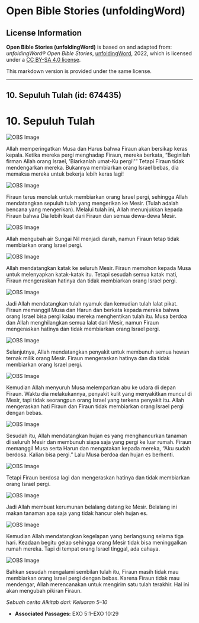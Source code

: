 # Open Bible Stories (unfoldingWord)

## License Information

**Open Bible Stories (unfoldingWord)** is based on and adapted from: _unfoldingWord® Open Bible Stories_, [unfoldingWord](https://unfoldingword.org/utw), 2022, which is licensed under a [CC BY-SA 4.0 license](https://creativecommons.org/licenses/by-sa/4.0/legalcode.en).

This markdown version is provided under the same license.



--------------------------------

## 10. Sepuluh Tulah (id: 674435)

10\. Sepuluh Tulah
==================

![OBS Image](https://cdn.door43.org/obs/jpg/360px/obs-en-10-01.jpg)

Allah memperingatkan Musa dan Harus bahwa Firaun akan bersikap keras kepala. Ketika mereka pergi menghadap Firaun, mereka berkata, “Beginilah firman Allah orang Israel, 'Biarkanlah umat\-Ku pergi!'” Tetapi Firaun tidak mendengarkan mereka. Bukannya membiarkan orang Israel bebas, dia memaksa mereka untuk bekerja lebih keras lagi!

![OBS Image](https://cdn.door43.org/obs/jpg/360px/obs-en-10-02.jpg)

Firaun terus menolak untuk membiarkan orang Israel pergi, sehingga Allah mendatangkan sepuluh tulah yang mengerikan ke Mesir. (Tulah adalah bencana yang mengerikan). Melalui tulah ini, Allah menunjukkan kepada Firaun bahwa Dia lebih kuat dari Firaun dan semua dewa\-dewa Mesir.

![OBS Image](https://cdn.door43.org/obs/jpg/360px/obs-en-10-03.jpg)

Allah mengubah air Sungai Nil menjadi darah, namun Firaun tetap tidak membiarkan orang Israel pergi.

![OBS Image](https://cdn.door43.org/obs/jpg/360px/obs-en-10-04.jpg)

Allah mendatangkan katak ke seluruh Mesir. Firaun memohon kepada Musa untuk melenyapkan katak\-katak itu. Tetapi sesudah semua katak mati, Firaun mengeraskan hatinya dan tidak membiarkan orang Israel pergi.

![OBS Image](https://cdn.door43.org/obs/jpg/360px/obs-en-10-05.jpg)

Jadi Allah mendatangkan tulah nyamuk dan kemudian tulah lalat pikat. Firaun memanggil Musa dan Harun dan berkata kepada mereka bahwa orang Israel bisa pergi kalau mereka menghentikan tulah itu. Musa berdoa dan Allah menghilangkan semua lalat dari Mesir, namun Firaun mengeraskan hatinya dan tidak membiarkan orang Israel pergi.

![OBS Image](https://cdn.door43.org/obs/jpg/360px/obs-en-10-06.jpg)

Selanjutnya, Allah mendatangkan penyakit untuk membunuh semua hewan ternak milik orang Mesir. Firaun mengeraskan hatinya dan dia tidak membiarkan orang Israel pergi.

![OBS Image](https://cdn.door43.org/obs/jpg/360px/obs-en-10-07.jpg)

Kemudian Allah menyuruh Musa melemparkan abu ke udara di depan Firaun. Waktu dia melakukannya, penyakit kulit yang menyakitkan muncul di Mesir, tapi tidak seorangpun orang Israel yang terkena penyakit itu. Allah mengeraskan hati Firaun dan Firaun tidak membiarkan orang Israel pergi dengan bebas.

![OBS Image](https://cdn.door43.org/obs/jpg/360px/obs-en-10-08.jpg)

Sesudah itu, Allah mendatangkan hujan es yang menghancurkan tanaman di seluruh Mesir dan membunuh siapa saja yang pergi ke luar rumah. Firaun memanggil Musa serta Harun dan mengatakan kepada mereka, “Aku sudah berdosa. Kalian bisa pergi.” Lalu Musa berdoa dan hujan es berhenti.

![OBS Image](https://cdn.door43.org/obs/jpg/360px/obs-en-10-09.jpg)

Tetapi Firaun berdosa lagi dan mengeraskan hatinya dan tidak membiarkan orang Israel pergi.

![OBS Image](https://cdn.door43.org/obs/jpg/360px/obs-en-10-10.jpg)

Jadi Allah membuat kerumunan belalang datang ke Mesir. Belalang ini makan tanaman apa saja yang tidak hancur oleh hujan es.

![OBS Image](https://cdn.door43.org/obs/jpg/360px/obs-en-10-11.jpg)

Kemudian Allah mendatangkan kegelapan yang berlangsung selama tiga hari. Keadaan begitu gelap sehingga orang Mesir tidak bisa meninggalkan rumah mereka. Tapi di tempat orang Israel tinggal, ada cahaya.

![OBS Image](https://cdn.door43.org/obs/jpg/360px/obs-en-10-12.jpg)

Bahkan sesudah mengalami sembilan tulah itu, Firaun masih tidak mau membiarkan orang Israel pergi dengan bebas. Karena Firaun tidak mau mendengar, Allah merencanakan untuk mengirim satu tulah terakhir. Hal ini akan mengubah pikiran Firaun.

*Sebuah cerita Alkitab dari: Keluaran 5–10*

* **Associated Passages:** EXO 5:1–EXO 10:29

